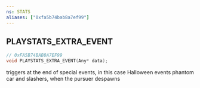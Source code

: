 ```yaml
---
ns: STATS
aliases: ["0xfa5b74bab8a7ef99"]
---
```

## PLAYSTATS_EXTRA_EVENT

```c
// 0xFA5B74BAB8A7EF99
void PLAYSTATS_EXTRA_EVENT(Any* data);
```

triggers at the end of special events, in this case Halloween events phantom car and slashers, when the pursuer despawns

